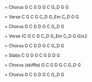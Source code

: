 = Chorus
G C G D
G C G_D G
G

= Verse
C G C G
C_D G_Em C_D G
G

= Chorus
G C G D
G C G_D G

= Verse
(C G C G
C_D G_Em C_D G
G)x2

= Chorus
G C G D
G C G_D G

= Stabs
C G D G
C G D D 
G

= Chorus (skiffle)
G C G D
G C G_D G

= Chorus
G C G D
G C G_D G
